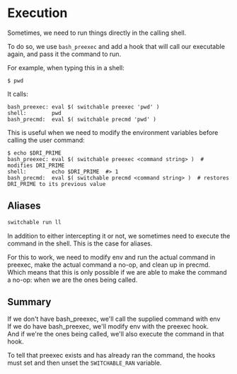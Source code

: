 # Execution

Sometimes, we need to run things directly in the calling shell.

To do so, we use `bash_preexec` and add a hook that will call our executable again, and pass it the command to run.

For example, when typing this in a shell:

    $ pwd

It calls:

    bash_preexec: eval $( switchable preexec 'pwd' )
    shell:        pwd
    bash_precmd:  eval $( switchable precmd 'pwd' )

This is useful when we need to modify the environment variables before calling the user command:

    $ echo $DRI_PRIME
    bash_preexec: eval $( switchable preexec <command string> )  # modifies DRI_PRIME
    shell:        echo $DRI_PRIME  #> 1
    bash_precmd:  eval $( switchable precmd <command string> )  # restores DRI_PRIME to its previous value

## Aliases

```bash
switchable run ll
```

In addition to either intercepting it or not, we sometimes need to execute the command in the shell. This is the case for aliases.

For this to work, we need to modify env and run the actual command in preexec, make the actual command a no-op, and clean up in precmd.\
Which means that this is only possible if we are able to make the command a no-op: when we are the ones being called.

## Summary

If we don't have bash\_preexec, we'll call the supplied command with env\
If we do have bash\_preexec, we'll modify env with the preexec hook.\
And if we're the ones being called, we'll also execute the command in that hook.

To tell that preexec exists and has already ran the command, the hooks must set and then unset the `SWITCHABLE_RAN` variable.
